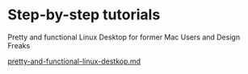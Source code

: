 # Step-by-step tutorials

Pretty and functional Linux Desktop for former Mac Users and Design Freaks

[pretty-and-functional-linux-destkop.md](pretty-and-functional-linux-destkop.md)
